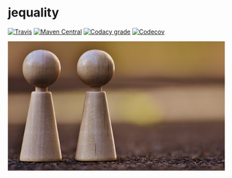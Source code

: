 jequality
=========

[![Travis](https://img.shields.io/travis/io7m/jequality.svg?style=flat-square)](https://travis-ci.org/io7m/jequality)
[![Maven Central](https://img.shields.io/maven-central/v/com.io7m.jequality/com.io7m.jequality.svg?style=flat-square)](http://search.maven.org/#search%7Cga%7C1%7Cg%3A%22com.io7m.jequality%22)
[![Codacy grade](https://img.shields.io/codacy/grade/0986dbfb63924ddcbfa19fcc35986e81.svg?style=flat-square)](https://www.codacy.com/app/github_79/jequality)
[![Codecov](https://img.shields.io/codecov/c/github/io7m/jequality.svg?style=flat-square)](https://codecov.io/gh/io7m/jequality)

![jequality](./src/site/resources/jequality.jpg?raw=true)


